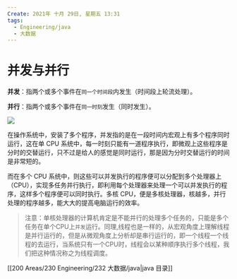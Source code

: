 ```yaml
---
Create: 2021年 十月 29日, 星期五 13:31
tags: 
  - Engineering/java
  - 大数据
---
```






# 并发与并行

**并发**：指两个或多个事件在`同一个时间段`内发生（时间段上轮流处理）。

**并行**：指两个或多个事件在`同一时刻`发生（同时发生）。

![](https://images-1257755739.cos.ap-guangzhou.myqcloud.com/hexo/posts/java-multithreading/%E5%B9%B6%E8%A1%8C%E4%B8%8E%E5%B9%B6%E5%8F%91-0182219.bmp)

在操作系统中，安装了多个程序，并发指的是在一段时间内宏观上有多个程序同时运行，这在单 CPU 系统中，每一时刻只能有一道程序执行，即微观上这些程序是分时的交替运行，只不过是给人的感觉是同时运行，那是因为分时交替运行的时间是非常短的。

而在多个 CPU 系统中，则这些可以并发执行的程序便可以分配到多个处理器上（CPU），实现多任务并行执行，即利用每个处理器来处理一个可以并发执行的程序，这样多个程序便可以同时执行。多核 CPU，便是多核处理器，核越多，并行处理的程序越多，能大大的提高电脑运行的效率。

> 注意：单核处理器的计算机肯定是不能并行的处理多个任务的，只能是多个任务在单个CPU上`并发`运行。同理,线程也是一样的，从宏观角度上理解线程是并行运行的，但是从微观角度上分析却是串行运行的，即一个线程一个线程的去运行，当系统只有一个CPU时，线程会以某种顺序执行多个线程，我们把这种情况称之为线程调度。

[[200 Areas/230 Engineering/232 大数据/java|java 目录]]